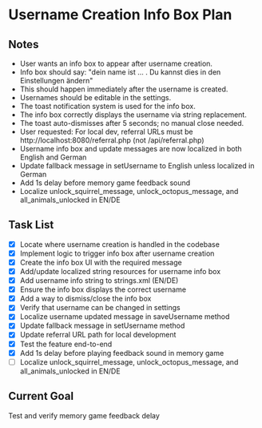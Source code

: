 # Username Creation Info Box Plan

## Notes
- User wants an info box to appear after username creation.
- Info box should say: "dein name ist ... . Du kannst dies in den Einstellungen ändern"
- This should happen immediately after the username is created.
- Usernames should be editable in the settings.
- The toast notification system is used for the info box.
- The info box correctly displays the username via string replacement.
- The toast auto-dismisses after 5 seconds; no manual close needed.
- User requested: For local dev, referral URLs must be http://localhost:8080/referral.php (not /api/referral.php)
- Username info box and update messages are now localized in both English and German
- Update fallback message in setUsername to English unless localized in German
- Add 1s delay before memory game feedback sound
- Localize unlock_squirrel_message, unlock_octopus_message, and all_animals_unlocked in EN/DE

## Task List
- [x] Locate where username creation is handled in the codebase
- [x] Implement logic to trigger info box after username creation
- [x] Create the info box UI with the required message
- [x] Add/update localized string resources for username info box
- [x] Add username info string to strings.xml (EN/DE)
- [x] Ensure the info box displays the correct username
- [x] Add a way to dismiss/close the info box
- [x] Verify that username can be changed in settings
- [x] Localize username updated message in saveUsername method
- [x] Update fallback message in setUsername method
- [x] Update referral URL path for local development
- [x] Test the feature end-to-end
- [x] Add 1s delay before playing feedback sound in memory game
- [ ] Localize unlock_squirrel_message, unlock_octopus_message, and all_animals_unlocked in EN/DE

## Current Goal
Test and verify memory game feedback delay